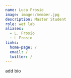 ```yaml
---
name: Luca Frosio
image: images/member.jpg
description: Master Student
role: wet lab
aliases:
  - L. Frosio
  - L Frosio
links:
  home-page: /
  email: /
  twitter: /
---
```

add bio
